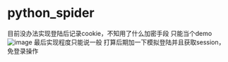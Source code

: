 # python_spider
目前没办法实现登陆后记录cookie，不知用了什么加密手段 只能当个demo
![image](https://user-images.githubusercontent.com/80200569/159008815-9405a751-1305-4f09-afd5-b61ff170b2ec.png)
最后实现程度只能说一般
打算后期加一下模拟登陆并且获取session，免登录操作
